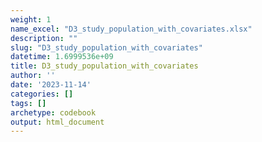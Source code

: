 ```yaml
---
weight: 1
name_excel: "D3_study_population_with_covariates.xlsx"
description: ""
slug: "D3_study_population_with_covariates"
datetime: 1.6999536e+09
title: D3_study_population_with_covariates
author: ''
date: '2023-11-14'
categories: []
tags: []
archetype: codebook
output: html_document
---
```


<div class="tabcontent"></div>
